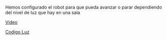 Hemos configurado el robot para que pueda avanzar o parar dependiendo del nivel de luz que hay en una sala

[Video](https://youtu.be/v3lmkcmSL_g)

[Codigo Luz](/archivos/microbit-Luz-y-sonido.hex)

